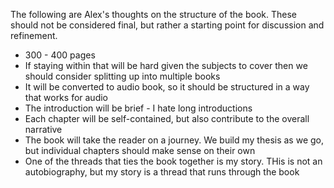 The following are Alex's thoughts on the structure of the book. These should not be considered final, but rather a starting point for discussion and refinement.

- 300 - 400 pages
- If staying within that will be hard given the subjects to cover then we should consider splitting up into multiple books
- It will be converted to audio book, so it should be structured in a way that works for audio
- The introduction will be brief - I hate long introductions
- Each chapter will be self-contained, but also contribute to the overall narrative
- The book will take the reader on a journey. We build my thesis as we go, but individual chapters should make sense on their own
- One of the threads that ties the book together is my story. THis is not an autobiography, but my story is a thread that runs through the book

